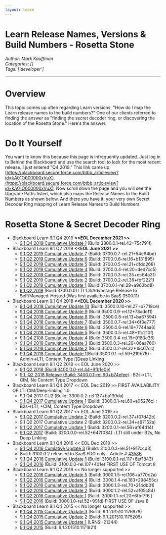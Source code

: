 ```yaml
---
layout: learn
---
```

# Learn Release Names, Versions & Build Numbers - Rosetta Stone
*Author: Mark Kauffman*  
*Categories: []*  
*Tags: ['developer']*  
<hr />

# Overview

This topic comes up often regarding Learn versions, "How do I map the Learn release names to the build numbers?" One of our clients referred to finding the answer as "finding the secret decoder ring, or discovering the location of the Rosetta Stone." Here's the answer.

# Do It Yourself
You want to know this because this page is infrequently updated. Just log in to Behind the Blackboard and use the search tool to look for the most recent release. I just entered "Q4 2019." This link came up [https://blackboard.secure.force.com/btbb_articleview?id=kA01O000000xVuX](https://blackboard.secure.force.com/btbb_articleview?id=kA01O000000xVuX). Now scroll down the page and you will see the Upgrade Paths listed, which also maps the Release Names to the Build Numbers as shown below. And there you have it, your very own Secret Decoder Ring mapping of Learn Release Names to Build Numbers.

# Rosetta Stone & Secret Decoder Ring

*   Blackboard Learn 9.1 Q4 2019 **<<EOL December 2021 >>**
    *   [9.1 Q4 2019 Cumulative Update 1](https://blackboard.secure.force.com/btbb_articleview?id=kA01O000000xVuX) (Build:3800.0.1-rel.42+75c791f)
*   Blackboard Learn 9.1 Q2 2019 **<<EOL June 2021 >>**
    *   [9.1 Q2 2019 Cumulative Update 7](https://blackboard.secure.force.com/btbb_articleview?id=kA01O000000xVte) (Build: 3700.0.7-rel.21+54e64bd)
    *   [9.1 Q2 2019 Cumulative Update 6](https://blackboard.secure.force.com/btbb_articleview?id=kA01O000000xVRG) (Build: 3700.0.6-rel.16+b131895)
    *   [9.1 Q2 2019 Cumulative Update 5](https://blackboard.secure.force.com/btbb_articleview?id=kA01O000000xVJb) (Build: 3700.0.5-rel.21+dfdd268)
    *   [9.1 Q2 2019 Cumulative Update 4](https://blackboard.secure.force.com/btbb_articleview?id=kA01O000000xV63) (Build: 3700.0.4-rel.20+ded7cc5)
    *   [9.1 Q2 2019 Cumulative Update 3](https://blackboard.secure.force.com/btbb_articleview?id=kA01O000000xUbF) (Build: 3700.0.3-rel.35+ec64a31)
    *   [9.1 Q2 2019 Cumulative Update 2](https://blackboard.secure.force.com/btbb_articleview?id=kA01O000000xUMU) (Build: 3700.0.2-rel.36+fbf2221)
    *   [9.1 Q2 2019 Cumulative Update 1](https://blackboard.secure.force.com/btbb_articleview?id=kA01O000000Pf2S) (Build:3700.0.1-rel.29+a963bd8)
    *   [9.1 Q2 2019](https://blackboard.secure.force.com/btbb_articleview?id=kA41O000000Cgap) (Build:3700.0.0) LTI 1.3/Advantage Release to Self/Managed-Hosted (Was first availalbe in SaaS 3500.11)
*   Blackboard Learn 9.1 Q4 2018 **<<EOL December 2020 >>**
    *   [9.1 Q4 2018 Cumulative Update 10](https://blackboard.secure.force.com/btbb_articleview?id=kA01O000000xVtZ) (Build: 3500.0.10-rel.27+b7718ce)
    *   [9.1 Q4 2018 Cumulative Update 9](http://blackboard.secure.force.com/btbb_articleview?id=kA01O000000xVJg) (Build:3500.0.9-rel.12+78adef1)
    *   [9.1 Q4 2018 Cumulative Update 8](https://blackboard.secure.force.com/publickbarticleview?id=kA01O000000xV4CSAU) (Build: 3500.0.8-rel.13+ba67594)
    *   [9.1 Q4 2018 Cumulative Update 7](https://blackboard.secure.force.com/btbb_articleview?id=kA01O000000xUbK) (Build: 3500.0.7-rel.34+6f3e777)
    *   [9.1 Q4 2018 Cumulative Update 6](https://blackboard.secure.force.com/publickbarticleview?id=kA01O000000Pero) (Build: 3500.0.6-rel.16+7744aa6)
    *   [9.1 Q4 2018 Cumulative Update 5](https://blackboard.secure.force.com/btbb_articleview?id=kA01O000000PeZk) (Build: 3500.0.5-rel.48+1fc210f)
    *   [9.1 Q4 2108 Cumulative Update 4](https://blackboard.secure.force.com/btbb_articleview?id=kA0390000005GL3) (Build:3500.0.4-rel.19+9180e36)
    *   [9.1 Q4 2018 Cumulative Update 3](https://blackboard.secure.force.com/apex/btbb_articleview?id=kA039000000PvnE) (Build:3500.0.3-rel.26+06aa766)
    *   [9.1 Q4 2018 Cumulative Update 2](https://blackboard.secure.force.com/btbb_articleview?id=kA039000000Tm09) (Build:3500.0.2-rel.32+19c67cc)
    *   [9.1 Q4 2018 Cumulative Update 1](https://community.blackboard.com/external-link.jspa?url=https%3A%2F%2Fblackboard.secure.force.com%2Fbtbb_articleview%3Fid%3DkA039000000Tlvx)(Build:3500.0.1-rel.59+219b76) : Admin->LTI, Content Type \[\]Deep Linking
*   Blackboard Learn 9.1 Q2 2018 << EOL June 2020 >>
    *   [9.1 Q2 2018 (Build:3400.0.0-rel.44+9fb1e0e)](https://community.blackboard.com/external-link.jspa?url=https%3A%2F%2Fblackboard.secure.force.com%2Fbtbb_articleview%3Fid%3DkA4390000008SoQ)
    *   [9.1, Q2 2018 Release (Build: 3400.0.1-rel.90+b74efee)](https://community.blackboard.com/external-link.jspa?url=https%3A%2F%2Fblackboard.secure.force.com%2Fbtbb_articleview%3Fid%3DkA0390000005EnP) : B2s->LTI, CIM, No Content Type Dropdown
*   Blackboard Learn 9.1 Q4 2017 << EOL Dec 2019 >> FIRST AVAILABILITY OF LTI CIM/Deep-linking 1.0
    *   9.1 Q4 2017 CU2 (Build: 3300.0.2-rel.137+ba130da)
    *   [9.1 Q4 2017 Cumulative Update 1](https://community.blackboard.com/external-link.jspa?url=https%3A%2F%2Fblackboard.secure.force.com%2Fbtbb_articleview%3Fid%3DkA039000000H1tF) (Build: 3300.0.1-rel.60+a05276c) : B2s->LTI, +CIM, Content Type Dropdown
*   Blackboard Learn 9.1 Q2 2017 << EOL June 2019 >>
    *   [9.1 Q2 2017 Cumulative Update 2](https://community.blackboard.com/external-link.jspa?url=https%3A%2F%2Fblackboard.secure.force.com%2Fbtbb_articleview%3Fid%3DkA039000000H2K8) (Build: 3200.0.2-rel.37+f07d42b)
    *   9.1 Q2 2017 Cumulative Update 2 (Build: 3200.0.2-rel.34+a87152a)
    *   [9.1 Q2 2017 Cumulative Update 1](https://community.blackboard.com/external-link.jspa?url=http%3A%2F%2Fblackboard.secure.force.com%2Fbtbb_articleview%3Fid%3DkA039000000H1tF) (Build: 3200.0.1-rel.56+af64d14)
    *   [9.1 Q2 2017](https://community.blackboard.com/external-link.jspa?url=https%3A%2F%2Fblackboard.secure.force.com%2Fbtbb_articleview%3Fid%3DkA439000000Cidz) (Build: 3200.0.0-rel.52+647f084) : LTI still under B2s, No Deep Linking
*   Blackboard Learn 9.1 Q4 2016 << EOL Dec 2018 >>
    *   [9.1 Q4 2016 Cumlative Update 3](https://community.blackboard.com/external-link.jspa?url=https%3A%2F%2Fblackboard.secure.force.com%2Fbtbb_articleview%3Fid%3DkA03900000093Cw) (Build: 3100.0.3-rel.51+917ccd3)
    *   Build: 3100.0.2 released to SaaS FDO only - Article # [43586](https://community.blackboard.com/external-link.jspa?url=https%3A%2F%2Fblackboard.secure.force.com%2Fbtbb_articleview%3Fid%3DkAA390000004CeL)
    *   [9.1 Q4 2016 Cumulative Update 1](https://community.blackboard.com/external-link.jspa?url=https%3A%2F%2Fblackboard.secure.force.com%2Fbtbb_articleview%3Fid%3DkA03900000092tp) (Build: 3100.0.1-rel.117+6ef1843)
    *   [9.1 Q4 2016](https://community.blackboard.com/external-link.jspa?url=https%3A%2F%2Fblackboard.secure.force.com%2Fbtbb_articleview%3Fid%3DkA439000000CgaJ) (Build: 3100.0.0-rel.107+401e) FIRST USE OF Tomcat 8
*   Blackboard Learn 9.1 Q2 2016 << No longer supported >>
    *   [9.1 Q2 2016 Cumulative Update 5](https://community.blackboard.com/external-link.jspa?url=https%3A%2F%2Fblackboard.secure.force.com%2Fbtbb_articleview%3Fid%3DkA03900000093F2) (Build: 3000.1.5-rel.106+a770c2a)
    *   [9.1 Q2 2016 Cumulative Update 4](https://community.blackboard.com/external-link.jspa?url=https%3A%2F%2Fblackboard.secure.force.com%2Fbtbb_articleview%3Fid%3DkA03900000092kJ) (Build: 3000.1.4-rel.183+298455c)
    *   [9.1 Q2 2016 Cumulative Update 3](https://community.blackboard.com/external-link.jspa?url=https%3A%2F%2Fblackboard.secure.force.com%2Fbtbb_articleview%3Fid%3DkA039000000LKE3) (Build: 3000.1.3-rel.70+214db31)
    *   [9.1 Q2 2016 Cumulative Update 2](https://community.blackboard.com/external-link.jspa?url=https%3A%2F%2Fblackboard.secure.force.com%2Fbtbb_articleview%3Fid%3DkA039000000LK5f) (Build: 3000.1.2-rel.52+af05c84)
    *   [9.1 Q2 2016 Cumulative Update 1](https://community.blackboard.com/external-link.jspa?url=https%3A%2F%2Fblackboard.secure.force.com%2Fbtbb_articleview%3Fid%3DkA0390000004fiv) (Build: 3000.1.1-rel.20+6fbf7f6  )
    *   [9.1 Q2 2016](https://community.blackboard.com/external-link.jspa?url=https%3A%2F%2Fblackboard.secure.force.com%2Fbtbb_articleview%3Fid%3DkA439000000039Z) (Build: 3000.1.0-rel.52+991d) FIRST USE OF Java 8
*   Blackboard Learn 9.1 Q4 2015 << No longer supported >>
    *   [9.1 Q4 2015 Cumulative Update 3](https://community.blackboard.com/external-link.jspa?url=https%3A%2F%2Fblackboard.secure.force.com%2Fbtbb_articleview%3Fid%3DkA03900000092fJ) (Build: 9.1.201510.1176878)
    *   [9.1 Q4 2015 Cumulative Update 2](https://community.blackboard.com/external-link.jspa?url=https%3A%2F%2Fblackboard.secure.force.com%2Fbtbb_articleview%3Fid%3DkA0390000004fs7) (Build: 9.1.201510.1175205)
    *   [9.1 Q4 2015 Cumulative Update 1](https://community.blackboard.com/external-link.jspa?url=https%3A%2F%2Fblackboard.secure.force.com%2Fbtbb_articleview%3Fid%3DkA0390000000Djn) (LRNSI-21344)
    *   [9.1 Q4 2015](https://community.blackboard.com/external-link.jspa?url=https%3A%2F%2Fblackboard.secure.force.com%2Fbtbb_articleview%3Fid%3DkA47000000002kA) (Build: 9.1.201510.1171621)